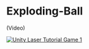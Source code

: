 # Exploding-Ball

(Video)

[![Unity Laser Tutorial Game 1](https://img.youtube.com/vi/_aenToi98Cs/0.jpg)](https://www.youtube.com/watch?v=_aenToi98Cs)
